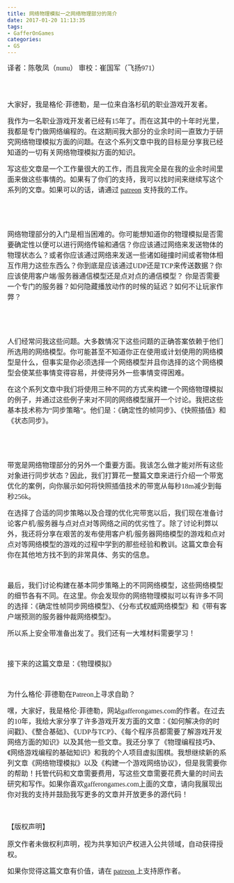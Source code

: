```yaml
---
title: 网络物理模拟一之网络物理部分的简介
date: 2017-01-20 11:13:35
tags:
- GafferOnGames
categories:
- GS
---
```



<div class="WordSection1"><p class="MsoNormal" align="left" style="line-height: 21pt;"><span style="font-family:微软雅黑;"><span style="font-size: 12pt; color: rgb(34, 34, 34);">译者：陈敬凤（<span>nunu</span>）<span>   </span></span><span style="font-size: 12pt; color: rgb(34, 34, 34);"> </span><span style="font-size: 12pt; color: rgb(34, 34, 34);">审校：崔国军（飞扬<span>971</span>）</span></span></p><p class="MsoNormal" align="left" style="line-height: 21pt;"><span style="font-size: 12pt; color: rgb(34, 34, 34);"><span style="font-family:微软雅黑;"><br  /></span></span></p><p class="MsoNormal" align="left"><span style="font-size: 12pt; color: rgb(34, 34, 34);"><span style="font-family:微软雅黑;">大家好，我是格伦·菲德勒，是一位来自洛杉矶的职业游戏开发者。</span></span></p><p class="MsoNormal" align="left"><span style="font-size: 12pt; color: rgb(34, 34, 34);"><span style="font-family:微软雅黑;">我作为一名职业游戏开发者已经有<span>15</span>年了。而在这其中的十年时光里，我都是专门做网络编程的。在这期间我大部分的业余时间一直致力于研究网络物理模拟方面的问题。在这个系列文章中我的目标是分享我已经知道的一切有关网络物理模拟方面的知识。</span></span></p><p class="MsoNormal" align="left"><span style="font-size: 12pt; color: rgb(34, 34, 34);"><span style="font-family:微软雅黑;">写这些文章是一个工作量很大的工作，而且我完全是在我的业余时间里面来做这些事情的。如果有了你们的支持，我可以找时间来继续写这个系列的文章。如果可以的话，请通过 <span><a rel='nofollow' href="https://www.patreon.com/gafferongames">patreon</a> </span>支持我的工作。</span></span></p><p class="MsoNormal" align="left"><span style="font-size: 12pt; color: rgb(34, 34, 34);"><span style="font-family:微软雅黑;"><br  /></span></span></p><p class="MsoNormal" align="left"><span style="font-size: 12pt; color: rgb(34, 34, 34);"><span style="font-family:微软雅黑;"><br  /></span></span></p><p class="MsoNormal" align="left"><span style="font-family:微软雅黑;"><span style="font-size: 12pt; color: rgb(34, 34, 34);">网络物理部分的入门是相当困难的</span><span style="font-size: 12pt; color: rgb(34, 34, 34);">。</span><span style="font-size: 12pt; color: rgb(34, 34, 34);">你可能想知道你的物理模拟是否需要确定性以便可以进行网络传输和通信？你应该通过网络来发送物体的物理状态么？或者你应该通过网络来发送一些诸如碰撞时间或者物体相互作用力这些东西么？你到底是应该通过<span>UDP</span>还是<span>TCP</span>来传送数据？你应该使用客户端<span>/</span>服务器通信模型还是点对点的通信模型？ 你是否需要一个专门的服务器？如何隐藏播放动作的时候的延迟？如何不让玩家作弊？</span></span></p><p class="MsoNormal" align="left"><span style="font-size: 12pt; color: rgb(34, 34, 34);"><span style="font-family:微软雅黑;"><br  /></span></span></p><p class="MsoNormal" align="left"><span style="font-size: 12pt; color: rgb(34, 34, 34);"><span style="font-family:微软雅黑;"><br  /></span></span></p><p class="MsoNormal" align="left"><span style="font-size: 12pt; color: rgb(34, 34, 34);"><span style="font-family:微软雅黑;">人们经常问我这些问题。大多数情况下这些问题的正确答案依赖于他们所选用的网络模型。你可能甚至不知道你正在使用或计划使用的网络模型是什么，但事实是你必须选择一个网络模型并且你选择的这个网络模型会使某些事情变得容易，并使得另外一些事情变得困难。</span></span></p><p class="MsoNormal" align="left"><span style="font-size: 12pt; color: rgb(34, 34, 34);"><span style="font-family:微软雅黑;">在这个系列文章中我们将使用三种不同的方式来构建一个网络物理模拟的例子，并通过这些例子来对不同的网络模型展开一个讨论。我把这些基本技术称为<span>“</span>同步策略<span>”</span>。他们是：《确定性的帧同步》、《快照插值》和《状态同步》。</span></span></p><p class="MsoNormal" align="left"><span style="font-size: 12pt; color: rgb(34, 34, 34);"><span style="font-family:微软雅黑;"><br  /></span></span></p><p class="MsoNormal" align="left"><span style="font-size: 12pt; color: rgb(34, 34, 34);"><span style="font-family:微软雅黑;"><br  /></span></span></p><p class="MsoNormal" align="left"><span style="font-size: 12pt; color: rgb(34, 34, 34);"><span style="font-family:微软雅黑;">带宽是网络物理部分的另外一个重要方面。我该怎么做才能对所有这些对象进行同步状态？因此，我们打算花一整篇文章来进行介绍一个带宽优化的案例，向你展示如何将快照插值技术的带宽从每秒<span>18m</span>减少到每秒<span>256k</span>。</span></span></p><p class="MsoNormal" align="left"><span style="font-size: 12pt; color: rgb(34, 34, 34);"><span style="font-family:微软雅黑;">在选择了合适的同步策略以及合理的优化完带宽以后，我们现在准备讨论客户机<span>/</span>服务器与点对点对等网络之间的优劣性了。除了讨论利弊以外，我还将分享在艰苦的发布使用客户机<span>/</span>服务器网络模型的游戏和点对点对等网络模型的游戏的过程中学到的那些经验和教训。这篇文章会有你在其他地方找不到的非常具体、务实的信息。</span></span></p><p class="MsoNormal" align="left"><span style="font-size: 12pt; color: rgb(34, 34, 34);"><span style="font-family:微软雅黑;"><br  /></span></span></p><p class="MsoNormal" align="left"><span style="font-size: 12pt; color: rgb(34, 34, 34);"><span style="font-family:微软雅黑;">最后，我们讨论构建在基本同步策略上的不同网络模型，这些网络模型的细节各有不同。在这里。你会发现你的网络物理模拟可以有许多不同的选择：《确定性帧同步网络模型》、《分布式权威网络模型》和《带有客户端预测的服务器仲裁网络模型》。</span></span></p><p class="MsoNormal" align="left"><span style="font-size: 12pt; color: rgb(34, 34, 34);"><span style="font-family:微软雅黑;">所以系上安全带准备出发了。我们还有一大堆材料需要学习！</span></span></p><p class="MsoNormal" align="left"><span style="font-size: 12pt; color: rgb(34, 34, 34);"><span style="font-family:微软雅黑;"><br  /></span></span></p><p class="MsoNormal" align="left"><span style="font-size: 12pt; color: rgb(34, 34, 34);"><span style="font-family:微软雅黑;">接下来的这篇文章是：《物理模拟》</span></span></p><p class="MsoNormal" align="left"><span style="font-size: 12pt; color: rgb(34, 34, 34);"><span style="font-family:微软雅黑;"><br  /></span></span></p><p class="MsoNormal" align="left"><span style="font-size: 12pt; color: rgb(34, 34, 34);"><span style="font-family:微软雅黑;">为什么格伦·菲德勒在<span>Patreon</span>上寻求自助？</span></span></p><p class="MsoNormal" align="left"><span style="font-size: 12pt; color: rgb(34, 34, 34);"><span style="font-family:微软雅黑;">嘿，大家好，我是格伦·菲德勒，网站<span>gafferongames.com</span>的作者。在过去的<span>10</span>年，我给大家分享了许多游戏开发方面的文章：《如何解决你的时间戳》、《整合基础》、《<span>UDP</span>与<span>TCP</span>》、《每个程序员都需要了解游戏开发网络方面的知识》以及其他一些文章。我还分享了《物理编程技巧》、《网络游戏编程的基础知识》和我的个人项目虚拟围棋。我想继续新的系列文章《网络物理模拟》以及《构建一个游戏网络协议》，但是我需要你的帮助！托管代码和文章需要费用，写这些文章需要花费大量的时间去研究和写作。如果你喜欢<span>gafferongames.com</span>上面的文章，请向我展现出你对我的支持并鼓励我写更多的文章并开放更多的源代码！</span></span></p><p class="MsoNormal" align="left" style="line-height: 18pt; background-image: initial; background-attachment: initial; background-size: initial; background-origin: initial; background-clip: initial; background-position: initial; background-repeat: initial;"><span style="font-size: 12pt; color: rgb(34, 34, 34);"><span style="font-family:微软雅黑;"><br  /></span></span></p><p class="MsoNormal" align="left" style="line-height: 18pt; background-image: initial; background-attachment: initial; background-size: initial; background-origin: initial; background-clip: initial; background-position: initial; background-repeat: initial;"><span style="font-size: 12pt; color: rgb(34, 34, 34);"><span style="font-family:微软雅黑;">【版权声明】</span></span></p><p class="MsoNormal"><span style="font-size: 12pt; color: rgb(34, 34, 34);"><span style="font-family:微软雅黑;">原文作者未做权利声明，视为共享知识产权进入公共领域，自动获得授权。</span></span></p><p class="MsoNormal"><span style="font-size: 12pt; color: rgb(34, 34, 34);"><span style="font-family:微软雅黑;">如果你觉得这篇文章有价值，请在 <span><a rel='nofollow' href="https://www.patreon.com/gafferongames">patreon </a></span>上支持原作者。</span></span></p><p class="MsoNormal" align="left"><span style="font-size: 12pt; color: rgb(34, 34, 34);"><span style="font-family:微软雅黑;"> </span></span></p><p class="MsoNormal"><span><span style="font-family:微软雅黑;"> </span></span></p></div>                    </div>
                </div>
